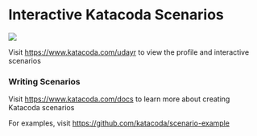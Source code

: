 # Interactive Katacoda Scenarios

[![](http://shields.katacoda.com/katacoda/udayr/count.svg)](https://www.katacoda.com/udayr "Get your profile on Katacoda.com")

Visit https://www.katacoda.com/udayr to view the profile and interactive scenarios

### Writing Scenarios
Visit https://www.katacoda.com/docs to learn more about creating Katacoda scenarios

For examples, visit https://github.com/katacoda/scenario-example
